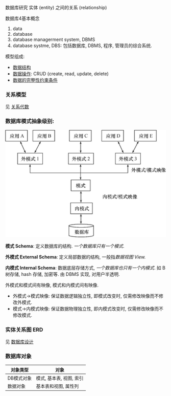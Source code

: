 数据库研究 实体 (entity) 之间的关系 (relationship)

数据库4基本概念
1. data
2. database
3. database managerment system, DBMS
4. database systme, DBS: 包括数据库, DBMS, 程序, 管理员的综合系统.

模型组成:
- [数据结构](关系代数.md)
- [数据操作](SQL.md): CRUD (create, read, update, delete)
- [数据的完整性约束条件](数据完整性.md)

### 关系模型

见 [关系代数](关系代数.md#概念)

### 数据库模式抽象级别:

![|400](../../../attach/Pasted%20image%2020240105101040.png)

**模式 Schema**: 定义数据库的结构. *一个数据库只有一个模式*.

**外模式 External Schema**: 定义局部数据的结构, 一般指*数据视图 View.*

**内模式 Internal Schema**: 数据底层存储方式, *一个数据库也只有一个内模式*. 如 B 树存储, hash 存储, 加密等. 由 DBMS 实现, 对用户半透明.

外模式和模式间有映像, 模式和内模式间有映像.
- 外模式->模式映像: 保证数据逻辑独立性, 即模式改变时, 仅需修改映像而不修改外模式.
- 模式->内模式映像: 保证数据物理独立性, 即内模式改变时, 仅需修改映像而不修改模式.

### 实体关系图 ERD

见 [数据库设计](数据库设计.md)

### 数据库对象

| 对象类型   | 对象                     |
| ---------- | ------------------------ |
| DB模式对象 | 模式, 基本表, 视图, 索引 |
| 数据对象   | 基本表和视图, 属性列                         |
